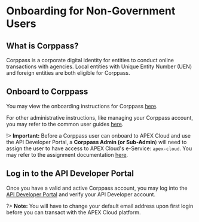 # Onboarding for Non-Government Users

## What is Corppass?

Corppass is a corporate digital identity for entities to conduct online transactions with agencies. Local entities with Unique Entity Number (UEN) and foreign entities are both eligible for Corppass.

## Onboard to Corppass

You may view the onboarding instructions for Corppass [here](https://www.developer.tech.gov.sg/products/categories/digital-identity/corppass/overview.html).

For other administrative instructions, like managing your Corppass account, you may refer to the common user guides [here](https://www.corppass.gov.sg/corppass/common/userguides).

!> **Important:** Before a Corppass user can onboard to APEX Cloud and use the API Developer Portal, a **Corppass Admin (or Sub-Admin**) will need to assign the user to have access to APEX Cloud's e-Service: `apex-cloud`. You may refer to the assignment documentation [here](https://www.corppass.gov.sg/help/CP_User_Guide_05A_Admin_Subadmin_Set_Up_Assign_Users_Digital_Service_Access.pdf).

## Log in to the API Developer Portal

Once you have a valid and active Corppass account, you may log into the [API Developer Portal](https://www.api.developer.tech.gov.sg/) and verify your API Developer account.

?> **Note:** You will have to change your default email address upon first login before you can transact with the APEX Cloud platform.